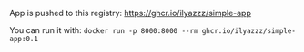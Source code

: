 App is pushed to this registry: https://ghcr.io/ilyazzz/simple-app

You can run it with: `docker run -p 8000:8000 --rm ghcr.io/ilyazzz/simple-app:0.1`
